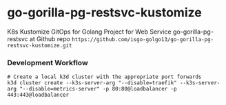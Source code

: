 # go-gorilla-pg-restsvc-kustomize
K8s Kustomize GitOps for Golang Project for Web Service go-gorilla-pg-restsvc at Github repo `https://github.com/isgo-golgo13/go-gorilla-pg-restsvc-kustomize.git`


### Development Workflow

```
# Create a local k3d cluster with the appropriate port forwards
k3d cluster create --k3s-server-arg "--disable=traefik" --k3s-server-arg "--disable=metrics-server" -p 80:80@loadbalancer -p 443:443@loadbalancer

```

